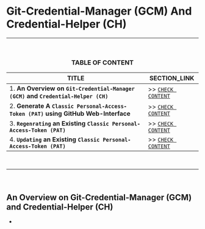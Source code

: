 # Git-Credential-Manager (GCM) And Credential-Helper (CH)
---
<br>
<div align="center">
 
### TABLE OF CONTENT
 
| TITLE                                                                                                           | SECTION_LINK                                                                                        |
|-----------------------------------------------------------------------------------------------------------------|-----------------------------------------------------------------------------------------------------|
| 1. **An Overview on `Git-Credential-Manager (GCM)` and `Credential-Helper (CH)`**                               | >> [` CHECK CONTENT `](#an-overview-on-git-credential-manager-gcm-and-credential-helper-ch)         |
| 2. **Generate A `Classic Personal-Access-Token (PAT)` using GitHub Web-Interface**                              | >> [` CHECK CONTENT `](#generating-classic-token-using-github-web-interface-)                       |
| 3. **`Regenrating` an Existing `Classic Personal-Access-Token (PAT)`**                                          | >> [` CHECK CONTENT `](#regenerating-an-existing-classic-token-)                                    |
| 4. **`Updating` an Existing `Classic Personal-Access-Token (PAT)`**                                             | >> [` CHECK CONTENT `](#updating-an-existing-classic-token-)                                        |

</div>
<br>

---
<br>

## An Overview on Git-Credential-Manager (GCM) and Credential-Helper (CH)
  - 
